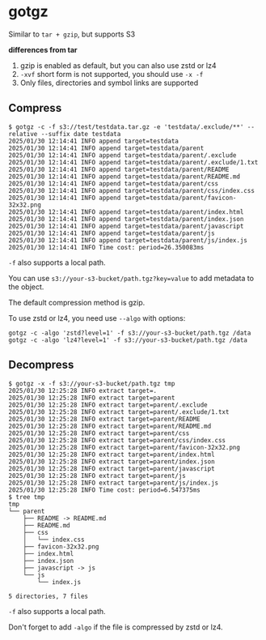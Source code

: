 # gotgz

Similar to `tar + gzip`, but supports S3

**differences from tar**

1. gzip is enabled as default, but you can also use zstd or lz4
2. `-xvf` short form is not supported, you should use `-x -f`
3. Only files, directories and symbol links are supported

## Compress

```console
$ gotgz -c -f s3://test/testdata.tar.gz -e 'testdata/.exclude/**' --relative --suffix date testdata
2025/01/30 12:14:41 INFO append target=testdata
2025/01/30 12:14:41 INFO append target=testdata/parent
2025/01/30 12:14:41 INFO append target=testdata/parent/.exclude
2025/01/30 12:14:41 INFO append target=testdata/parent/.exclude/1.txt
2025/01/30 12:14:41 INFO append target=testdata/parent/README
2025/01/30 12:14:41 INFO append target=testdata/parent/README.md
2025/01/30 12:14:41 INFO append target=testdata/parent/css
2025/01/30 12:14:41 INFO append target=testdata/parent/css/index.css
2025/01/30 12:14:41 INFO append target=testdata/parent/favicon-32x32.png
2025/01/30 12:14:41 INFO append target=testdata/parent/index.html
2025/01/30 12:14:41 INFO append target=testdata/parent/index.json
2025/01/30 12:14:41 INFO append target=testdata/parent/javascript
2025/01/30 12:14:41 INFO append target=testdata/parent/js
2025/01/30 12:14:41 INFO append target=testdata/parent/js/index.js
2025/01/30 12:14:41 INFO Time cost: period=26.350083ms
```

`-f` also supports a local path.

You can use `s3://your-s3-bucket/path.tgz?key=value` to add metadata to the object.

The default compression method is gzip.

To use zstd or lz4, you need use `--algo` with options:

```
gotgz -c -algo 'zstd?level=1' -f s3://your-s3-bucket/path.tgz /data
gotgz -c -algo 'lz4?level=1' -f s3://your-s3-bucket/path.tgz /data
```

## Decompress

```console
$ gotgz -x -f s3://your-s3-bucket/path.tgz tmp
2025/01/30 12:25:28 INFO extract target=.
2025/01/30 12:25:28 INFO extract target=parent
2025/01/30 12:25:28 INFO extract target=parent/.exclude
2025/01/30 12:25:28 INFO extract target=parent/.exclude/1.txt
2025/01/30 12:25:28 INFO extract target=parent/README
2025/01/30 12:25:28 INFO extract target=parent/README.md
2025/01/30 12:25:28 INFO extract target=parent/css
2025/01/30 12:25:28 INFO extract target=parent/css/index.css
2025/01/30 12:25:28 INFO extract target=parent/favicon-32x32.png
2025/01/30 12:25:28 INFO extract target=parent/index.html
2025/01/30 12:25:28 INFO extract target=parent/index.json
2025/01/30 12:25:28 INFO extract target=parent/javascript
2025/01/30 12:25:28 INFO extract target=parent/js
2025/01/30 12:25:28 INFO extract target=parent/js/index.js
2025/01/30 12:25:28 INFO Time cost: period=6.547375ms
$ tree tmp
tmp
└── parent
    ├── README -> README.md
    ├── README.md
    ├── css
    │   └── index.css
    ├── favicon-32x32.png
    ├── index.html
    ├── index.json
    ├── javascript -> js
    └── js
        └── index.js

5 directories, 7 files
```

`-f` also supports a local path.

Don't forget to add `-algo` if the file is compressed by zstd or lz4.
